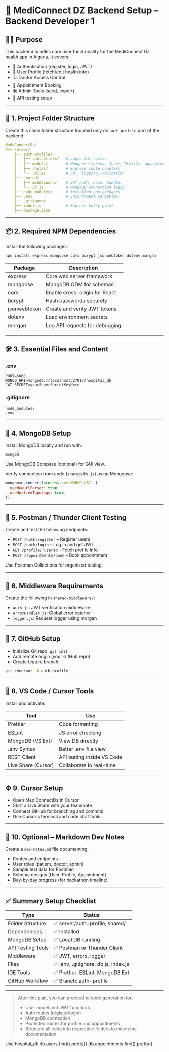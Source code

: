 # 🏥 MediConnect DZ Backend Setup – Backend Developer 1

## 👨‍💻 Purpose

This backend handles core user functionality for the MediConnect DZ health app in Algeria. It covers:

- 🔐 Authentication (register, login, JWT)
- 👤 User Profile (fetch/edit health info)
- 🩺 Doctor Access Control
- 📅 Appointment Booking
- 🛠️ Admin Tools (seed, export)
- 🧪 API testing setup

---

## 📁 1. Project Folder Structure

Create this clean folder structure focused only on `auth-profile` part of the backend:

```yaml
MediConnectDz/
└── server/
    ├── auth-profile/
    │   ├── controllers/   # Logic for routes
    │   ├── models/        # Mongoose schemas (User, Profile, Appointment)
    │   ├── routes/        # Express route handlers
    │   └── utils/         # JWT, logging, validation
    ├── shared/
    │   ├── middleware/    # JWT auth, error handler
    │   └── db.js          # MongoDB connection logic
    ├── node_modules/      # Installed npm packages
    ├── .env               # Environment variables
    ├── .gitignore
    ├── index.js           # Express entry point
    ├── package.json
```

---

## 📦 2. Required NPM Dependencies

Install the following packages:

```bash
npm install express mongoose cors bcrypt jsonwebtoken dotenv morgan
```

| Package      | Description                        |
|--------------|------------------------------------|
| express      | Core web server framework          |
| mongoose     | MongoDB ODM for schemas            |
| cors         | Enable cross-origin for React      |
| bcrypt       | Hash passwords securely            |
| jsonwebtoken | Create and verify JWT tokens       |
| dotenv       | Load environment secrets           |
| morgan       | Log API requests for debugging     |

---

## 🛠️ 3. Essential Files and Content

### .env
```env
PORT=5000
MONGO_URI=mongodb://localhost:27017/hospital_db
JWT_SECRET=yourSuperSecretKeyHere
```

### .gitignore
```bash
node_modules/
.env
```

---

## 🔌 4. MongoDB Setup

Install MongoDB locally and run with:

```bash
mongod
```

Use MongoDB Compass (optional) for GUI view.

Verify connection from code (`shared/db.js`) using Mongoose:

```js
mongoose.connect(process.env.MONGO_URI, {
  useNewUrlParser: true,
  useUnifiedTopology: true,
});
```

---

## 🧪 5. Postman / Thunder Client Testing

Create and test the following endpoints:

- `POST /auth/register` – Register users
- `POST /auth/login` – Log in and get JWT
- `GET /profile/:userId` – Fetch profile info
- `POST /appointments/book` – Book appointment

Use Postman Collections for organized testing.

---

## 🧩 6. Middleware Requirements

Create the following in `shared/middleware/`:

- `auth.js`: JWT verification middleware
- `errorHandler.js`: Global error catcher
- `logger.js`: Request logger using morgan

---

## 🔄 7. GitHub Setup

- Initialize Git repo: `git init`
- Add remote origin (your GitHub repo)
- Create feature branch:

```bash
git checkout -b auth-profile
```

---

## 🧠 8. VS Code / Cursor Tools

Install and activate:

| Tool                | Use                        |
|---------------------|----------------------------|
| Prettier            | Code formatting            |
| ESLint              | JS error checking          |
| MongoDB (VS Ext)    | View DB directly           |
| .env Syntax         | Better .env file view      |
| REST Client         | API testing inside VS Code |
| Live Share (Cursor) | Collaborate in real-time   |

---

## ⚙️ 9. Cursor Setup

- Open MediConnectDz in Cursor
- Start a Live Share with your teammate
- Connect GitHub for branching and commits
- Use Cursor's terminal and code chat tools

---

## 📝 10. Optional – Markdown Dev Notes

Create a `dev-notes.md` file documenting:

- Routes and endpoints
- User roles (patient, doctor, admin)
- Sample test data for Postman
- Schema designs (User, Profile, Appointment)
- Day-by-day progress (for hackathon timeline)

---

## ✅ Summary Setup Checklist

| Type                | Status                        |
|---------------------|-------------------------------|
| Folder Structure    | ✅ server/auth-profile, shared/|
| Dependencies        | ✅ Installed                   |
| MongoDB Setup       | ✅ Local DB running            |
| API Testing Tools   | ✅ Postman or Thunder Client   |
| Middleware          | ✅ JWT, errors, logger         |
| Files               | ✅ .env, .gitignore, db.js, index.js |
| IDE Tools           | ✅ Prettier, ESLint, MongoDB Ext|
| GitHub Workflow     | ✅ Branch: auth-profile        |

---

> After this plan, you can proceed to code generation for:
> - User model and JWT functions
> - Auth routes (register/login)
> - MongoDB connection
> - Protected routes for profile and appointments
> - Structure all code into respective folders to match the documentation. 

Use hospital_db
db.users.find().pretty()
db.appointments.find().pretty() 